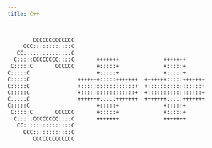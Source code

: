 ```yaml
---
title: C++
---
```



```txt                                                              
                                                               
        CCCCCCCCCCCCC                                          
     CCC::::::::::::C                                          
   CC:::::::::::::::C                                          
  C:::::CCCCCCCC::::C       +++++++              +++++++       
 C:::::C       CCCCCC       +:::::+              +:::::+       
C:::::C                     +:::::+              +:::::+       
C:::::C               +++++++:::::+++++++  +++++++:::::+++++++ 
C:::::C               +:::::::::::::::::+  +:::::::::::::::::+ 
C:::::C               +:::::::::::::::::+  +:::::::::::::::::+ 
C:::::C               +++++++:::::+++++++  +++++++:::::+++++++ 
C:::::C                     +:::::+              +:::::+       
 C:::::C       CCCCCC       +:::::+              +:::::+       
  C:::::CCCCCCCC::::C       +++++++              +++++++       
   CC:::::::::::::::C                                          
     CCC::::::::::::C                                          
        CCCCCCCCCCCCC                                          
```                                             
                                                               
                                                               
                                                               
                                                               
                                                               
                                                               
